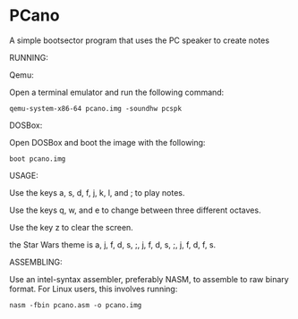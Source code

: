 # PCano
A simple bootsector program that uses the PC speaker to create notes



RUNNING:

Qemu:

Open a terminal emulator and run the following command:
```
qemu-system-x86-64 pcano.img -soundhw pcspk
```

DOSBox: 

Open DOSBox and boot the image with the following:

```
boot pcano.img
```

USAGE:

Use the keys a, s, d, f, j, k, l, and ; to play notes. 

Use the keys q, w, and e to change between three different octaves.

Use the key z to clear the screen.

the Star Wars theme is a, j, f, d, s, ;, j, f, d, s, ;, j, f, d, f, s.

ASSEMBLING:

Use an intel-syntax assembler, preferably NASM, to assemble to raw binary format.
For Linux users, this involves running:

```
nasm -fbin pcano.asm -o pcano.img
```



